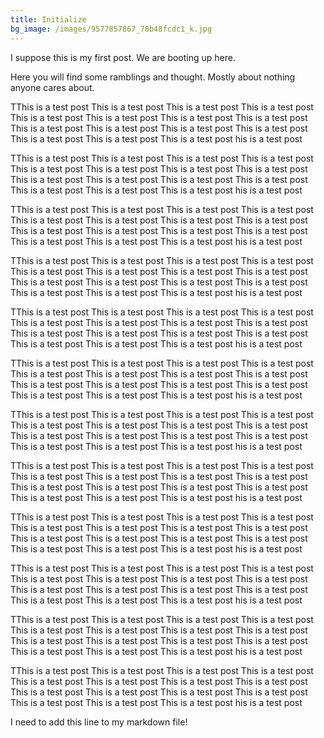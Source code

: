 ```yaml
---
title: Initialize
bg_image: /images/9577857867_78b48fcdc1_k.jpg
---
```


I suppose this is my first post. We are booting up here.

Here you will find some ramblings and thought. Mostly about nothing anyone cares
about.
<!--more-->

TThis is a test post This is a test post This is a test post This is a test post This is a test post This is a test post This is a test post This is a test post This is a test post This is a test post This is a test post This is a test post This is a test post This is a test post This is a test post his is a test post 

TThis is a test post This is a test post This is a test post This is a test post This is a test post This is a test post This is a test post This is a test post This is a test post This is a test post This is a test post This is a test post This is a test post This is a test post This is a test post his is a test post 


TThis is a test post This is a test post This is a test post This is a test post This is a test post This is a test post This is a test post This is a test post This is a test post This is a test post This is a test post This is a test post This is a test post This is a test post This is a test post his is a test post 

TThis is a test post This is a test post This is a test post This is a test post This is a test post This is a test post This is a test post This is a test post This is a test post This is a test post This is a test post This is a test post This is a test post This is a test post This is a test post his is a test post 

TThis is a test post This is a test post This is a test post This is a test post This is a test post This is a test post This is a test post This is a test post This is a test post This is a test post This is a test post This is a test post This is a test post This is a test post This is a test post his is a test post 

TThis is a test post This is a test post This is a test post This is a test post This is a test post This is a test post This is a test post This is a test post This is a test post This is a test post This is a test post This is a test post This is a test post This is a test post This is a test post his is a test post 

TThis is a test post This is a test post This is a test post This is a test post This is a test post This is a test post This is a test post This is a test post This is a test post This is a test post This is a test post This is a test post This is a test post This is a test post This is a test post his is a test post 

TThis is a test post This is a test post This is a test post This is a test post This is a test post This is a test post This is a test post This is a test post This is a test post This is a test post This is a test post This is a test post This is a test post This is a test post This is a test post his is a test post 

TThis is a test post This is a test post This is a test post This is a test post This is a test post This is a test post This is a test post This is a test post This is a test post This is a test post This is a test post This is a test post This is a test post This is a test post This is a test post his is a test post 

TThis is a test post This is a test post This is a test post This is a test post This is a test post This is a test post This is a test post This is a test post This is a test post This is a test post This is a test post This is a test post This is a test post This is a test post This is a test post his is a test post 

TThis is a test post This is a test post This is a test post This is a test post This is a test post This is a test post This is a test post This is a test post This is a test post This is a test post This is a test post This is a test post This is a test post This is a test post This is a test post his is a test post 

TThis is a test post This is a test post This is a test post This is a test post This is a test post This is a test post This is a test post This is a test post This is a test post This is a test post This is a test post This is a test post This is a test post This is a test post This is a test post his is a test post 

I need to add this line to my markdown file!
